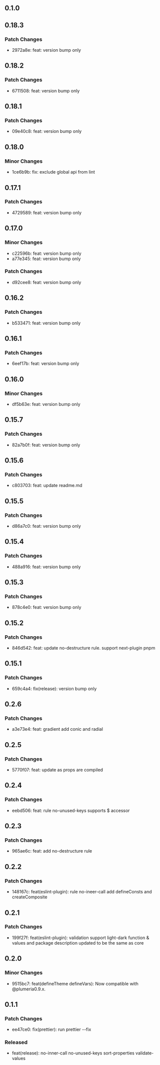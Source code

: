 ## 0.1.0

## 0.18.3

### Patch Changes

- 2972a8e: feat: version bump only

## 0.18.2

### Patch Changes

- 6711508: feat: version bump only

## 0.18.1

### Patch Changes

- 09e40c8: feat: version bump only

## 0.18.0

### Minor Changes

- 1ce6b9b: fix: exclude global api from lint

## 0.17.1

### Patch Changes

- 4729589: feat: version bump only

## 0.17.0

### Minor Changes

- c22596b: feat: version bump only
- a77e345: feat: version bump only

### Patch Changes

- d92cee8: feat: version bump only

## 0.16.2

### Patch Changes

- b533471: feat: version bump only

## 0.16.1

### Patch Changes

- 6eef17b: feat: version bump only

## 0.16.0

### Minor Changes

- df5b63e: feat: version bump only

## 0.15.7

### Patch Changes

- 82a7b0f: feat: version bump only

## 0.15.6

### Patch Changes

- c803703: feat: update readme.md

## 0.15.5

### Patch Changes

- d86a7c0: feat: version bump only

## 0.15.4

### Patch Changes

- 488a916: feat: version bump only

## 0.15.3

### Patch Changes

- 878c4e0: feat: version bump only

## 0.15.2

### Patch Changes

- 846d542: feat: update no-destructure rule. support next-plugin pnpm

## 0.15.1

### Patch Changes

- 659c4a4: fix(release): version bump only

## 0.2.6

### Patch Changes

- a3e73e4: feat: gradient add conic and radial

## 0.2.5

### Patch Changes

- 5770f07: feat: update as props are compiled

## 0.2.4

### Patch Changes

- eebd506: feat: rule no-unused-keys supports $ accessor

## 0.2.3

### Patch Changes

- 965ae6c: feat: add no-destructure rule

## 0.2.2

### Patch Changes

- 148167c: feat(eslint-plugin): rule no-ineer-call add defineConsts and createComposite

## 0.2.1

### Patch Changes

- 199f27f: feat(eslint-plugin): validation support light-dark function & values
  and package description updated to be the same as core

## 0.2.0

### Minor Changes

- 9515bc7: feat(defineTheme defineVars): Now compatible with @plumeria0.9.x.

## 0.1.1

### Patch Changes

- ee47ce0: fix(prettier): run prettier --fix

### Released

- feat(release): no-inner-call no-unused-keys sort-properties validate-values
